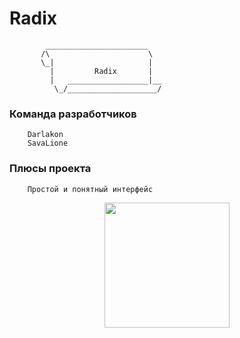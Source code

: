 # Radix

            _______________________
           /\                      \
           \_|                     |
             |         Radix       |
             |   __________________|__
              \_/____________________/

### Команда разработчиков

		Darlakon
		SavaLione

### Плюсы проекта

		Простой и понятный интерфейс
			


<p align="center">
  <img width="200" height="200" src="https://raw.githubusercontent.com/SavaLione/Radix/master/assets/png/kawaiifood.png">
</p>
